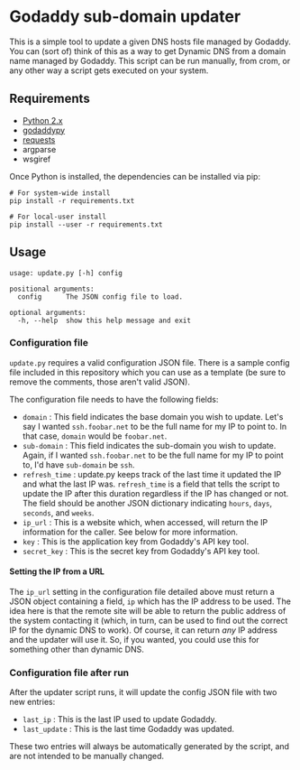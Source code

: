 # Godaddy sub-domain updater

This is a simple tool to update a given DNS hosts file managed by Godaddy.
You can (sort of) think of this as a way to get Dynamic DNS from a domain name
managed by Godaddy. This script can be run manually, from crom, or any other
way a script gets executed on your system.

## Requirements

* [Python 2.x](https://www.python.org/)
* [godaddypy](https://github.com/eXamadeus/godaddypy)
* [requests](http://docs.python-requests.org/en/master/)
* argparse
* wsgiref

Once Python is installed, the dependencies can be installed via pip:

```
# For system-wide install
pip install -r requirements.txt

# For local-user install
pip install --user -r requirements.txt
```

## Usage

```
usage: update.py [-h] config

positional arguments:
  config      The JSON config file to load.

optional arguments:
  -h, --help  show this help message and exit
```

### Configuration file

`update.py` requires a valid configuration JSON file. There is a sample config
file included in this repository which you can use as a template (be sure to
remove the comments, those aren't valid JSON).

The configuration file needs to have the following fields:

* `domain` : This field indicates the base domain you wish to update. Let's say
I wanted `ssh.foobar.net` to be the full name for my IP to point to. In that
case, `domain` would be `foobar.net`.
* `sub-domain` : This field indicates the sub-domain you wish to update. Again,
if I wanted `ssh.foobar.net` to be the full name for my IP to point to, I'd
have `sub-domain` be `ssh`.
* `refresh_time` : update.py keeps track of the last time it updated the IP
and what the last IP was. `refresh_time` is a field that tells the script to
update the IP after this duration regardless if the IP has changed or not. The
field should be another JSON dictionary indicating `hours`, `days`, `seconds`,
and `weeks`.
* `ip_url` : This is a website which, when accessed, will return the IP
information for the caller. See below for more information.
* `key` : This is the application key from Godaddy's API key tool.
* `secret_key` : This is the secret key from Godaddy's API key tool.

#### Setting the IP from a URL

The `ip_url` setting in the configuration file detailed above must return a
JSON object containing a field, `ip` which has the IP address to be used. The
idea here is that the remote site will be able to return the public address of
the system contacting it (which, in turn, can be used to find out the correct
IP for the dynamic DNS to work). Of course, it can return *any* IP address
and the updater will use it. So, if you wanted, you could use this for
something other than dynamic DNS.

### Configuration file after run

After the updater script runs, it will update the config JSON file with two
new entries:

* `last_ip` : This is the last IP used to update Godaddy.
* `last_update` : This is the last time Godaddy was updated.

These two entries will always be automatically generated by the script, and are
not intended to be manually changed.
